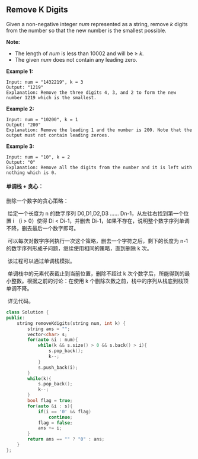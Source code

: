 ## Remove K Digits

Given a non-negative integer *num* represented as a string, remove *k* digits from the number so that the new number is the smallest possible.

**Note:**

- The length of *num* is less than 10002 and will be ≥ *k*.
- The given *num* does not contain any leading zero.

**Example 1:**

```
Input: num = "1432219", k = 3
Output: "1219"
Explanation: Remove the three digits 4, 3, and 2 to form the new number 1219 which is the smallest.
```

**Example 2:**

```
Input: num = "10200", k = 1
Output: "200"
Explanation: Remove the leading 1 and the number is 200. Note that the output must not contain leading zeroes.
```

**Example 3:**

```
Input: num = "10", k = 2
Output: "0"
Explanation: Remove all the digits from the number and it is left with nothing which is 0.
```

#### 单调栈 + 贪心：

删除一个数字的贪心策略：

​		给定一个长度为 n 的数字序列 D0,D1,D2,D3 …… Dn-1，从左往右找到第一个位置 i （i > 0）使得 Di < Di-1，并删去 Di-1，如果不存在，说明整个数字序列单调不降，删去最后一个数字即可。

​		可以每次对数字序列执行一次这个策略，删去一个字符之后，剩下的长度为 n-1 的数字序列形成子问题，继续使用相同的策略，直到删除 k 次。

​		该过程可以通过单调栈模拟。

​		单调栈中的元素代表截止到当前位置，删除不超过 k 次个数字后，所能得到的最小整数。根据之前的讨论：在使用 k 个删除次数之前，栈中的序列从栈底到栈顶单调不降。

​		详见代码。

```c++
class Solution {
public:
    string removeKdigits(string num, int k) {
        string ans = "";
        vector<char> s;
        for(auto &i : num){
            while(k && s.size() > 0 && s.back() > i){
                s.pop_back();
                k--;
            }
            s.push_back(i);
        }
        while(k){
            s.pop_back();
            k--;
        }
        bool flag = true;
        for(auto &i : s){
            if(i == '0' && flag)
                continue;
            flag = false;
            ans += i;
        }
        return ans == "" ? "0" : ans;
    }
};
```

